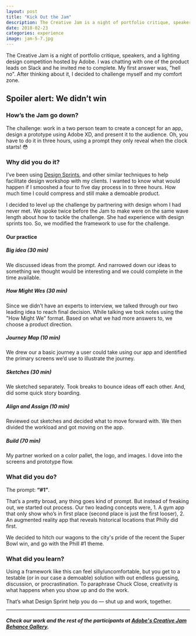 ```yaml
---
layout: post
title: "Kick Out the Jam"
description: The Creative Jam is a night of portfolio critique, speakers, and a lighting design competition put on by Adobe.
date: 2018-02-23
categories: experience
image: jam-5-7.jpg
---
```


The Creative Jam is a night of portfolio critique, speakers, and a lighting design competition hosted by Adobe. I was chatting with one of the product leads on Slack and he invited me to complete. My first answer was, "hell no". After thinking about it, I decided to challenge myself and my comfort zone.

## Spoiler alert: We didn’t win

### How’s the Jam go down?

The challenge: work in a two person team to create a concept for an app, design a prototype using Adobe XD, and present it to the audience. Oh, you have to do it in three hours, using a prompt they only reveal when the clock starts! 😳

### Why did you do it?

I’ve been using [Design Sprints](https://www.thesprintbook.com), and other similar techniques to help facilitate design workshop with my clients. I wanted to know what would happen if I smooshed a four to five day process in to three hours. How much time I could compress and still make a demoable product.

I decided to level up the challenge by partnering with design whom I had never met. We spoke twice before the Jam to make were on the same wave length about how to tackle the challenge. She had experience with design sprints too. So, we modified the framework to use for the challenge.

#### Our practice

##### Big idea (30 min)

We discussed ideas from the prompt. And narrowed down our ideas to something we thought would be interesting and we could complete in the time available.

##### How Might Wes (30 min)

Since we didn’t have an experts to interview, we talked through our two leading idea to reach final decision. While talking we took notes using the "How Might We" format. Based on what we had more answers to, we choose a product direction.

##### Journey Map (10 min)

We drew our a basic journey a user could take using our app and identified the primary screens we’d use to illustrate the journey.

##### Sketches (30 min)

We sketched separately. Took breaks to bounce ideas off each other. And, did some quick story boarding.

##### Align and Assign (10 min)

Reviewed out sketches and decided what to move forward with. We then divided the workload and got moving on the app.

##### Build (70 min)

My partner worked on a color pallet, the logo, and images. I dove into the screens and prototype flow.

### What did you do?

The prompt: **“#1”**.

That’s a pretty broad, any thing goes kind of prompt. But instead of freaking out, we started out process. Our two leading concepts were, 1. A gym app that only show who’s in first place (second place is just the first looser), 2. An augmented reality app that reveals historical locations that Philly did first.

We decided to hitch our wagons to the city's pride of the recent the Super Bowl win, and go with the Phill #1 theme.

### What did you learn?

Using a framework like this can feel silly/uncomfortable, but you get to a testable (or in our case a demoable) solution with out endless guessing, discussion, or procrastination. To paraphrase Chuck Close, creativity is what happens when you show up and do the work.

That’s what Design Sprint help you do — shut up and work, together.

----

##### Check our work and the rest of the participants at [Adobe's Creative Jam Behance Gallery](https://www.behance.net/gallery/63692613/Phliadelphia-Creative-Jam).
